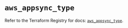 # `aws_appsync_type`

Refer to the Terraform Registry for docs: [`aws_appsync_type`](https://registry.terraform.io/providers/hashicorp/aws/5.64.0/docs/resources/appsync_type).
